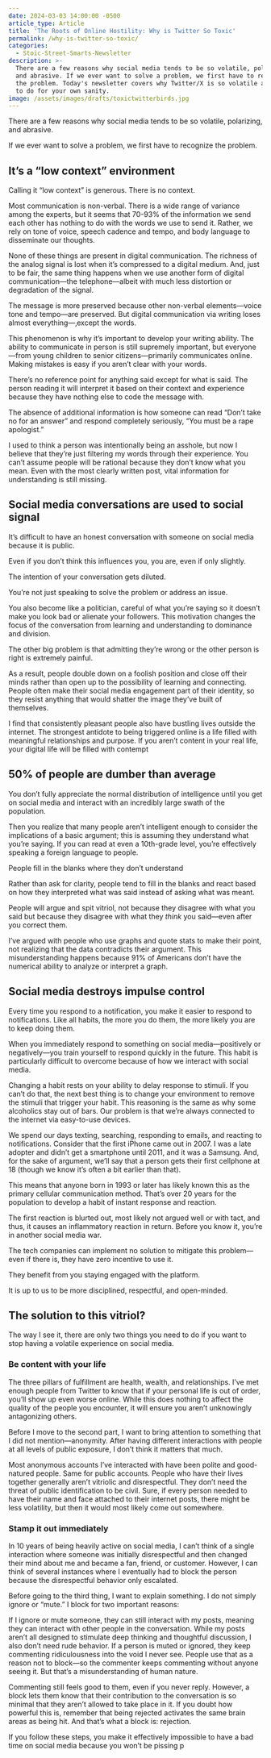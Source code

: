 ```yaml
---
date: 2024-03-03 14:00:00 -0500
article_type: Article
title: 'The Roots of Online Hostility: Why is Twitter So Toxic'
permalink: /why-is-twitter-so-toxic/
categories:
  - Stoic-Street-Smarts-Newsletter
description: >-
  There are a few reasons why social media tends to be so volatile, polarizing,
  and abrasive. If we ever want to solve a problem, we first have to recognize
  the problem. Today's newsletter covers why Twitter/X is so volatile and what
  to do for your own sanity.
image: /assets/images/drafts/toxictwitterbirds.jpg
---
```

There are a few reasons why social media tends to be so volatile, polarizing, and abrasive.

If we ever want to solve a problem, we first have to recognize the problem.

## It’s a “low context” environment

Calling it “low context” is generous. There is no context.

Most communication is non-verbal. There is a wide range of variance among the experts, but it seems that 70-93% of the information we send each other has nothing to do with the words we use to send it. Rather, we rely on tone of voice, speech cadence and tempo, and body language to disseminate our thoughts.

None of these things are present in digital communication. The richness of the analog signal is lost when it’s compressed to a digital medium. And, just to be fair, the same thing happens when we use another form of digital communication—the telephone—albeit with much less distortion or degradation of the signal.

The message is more preserved because other non-verbal elements—voice tone and tempo—are preserved. But digital communication via writing loses almost everything—‚except the words.

This phenomenon is why it’s important to develop your writing ability. The ability to communicate in person is still supremely important, but everyone—from young children to senior citizens—primarily communicates online. Making mistakes is easy if you aren’t clear with your words.

There’s no reference point for anything said except for what is said. The person reading it will interpret it based on their context and experience because they have nothing else to code the message with.

The absence of additional information is how someone can read “Don’t take no for an answer” and respond completely seriously, “You must be a rape apologist.”

I used to think a person was intentionally being an asshole, but now I believe that they’re just filtering my words through their experience. You can’t assume people will be rational because they don’t know what you mean. Even with the most clearly written post, vital information for understanding is still missing.

## Social media conversations are used to social signal

It’s difficult to have an honest conversation with someone on social media because it is public.

Even if you don’t think this influences you, you are, even if only slightly.

The intention of your conversation gets diluted.

You’re not just speaking to solve the problem or address an issue.

You also become like a politician, careful of what you’re saying so it doesn’t make you look bad or alienate your followers. This motivation changes the focus of the conversation from learning and understanding to dominance and division.

The other big problem is that admitting they’re wrong or the other person is right is extremely painful.

As a result, people double down on a foolish position and close off their minds rather than open up to the possibility of learning and connecting. People often make their social media engagement part of their identity, so they resist anything that would shatter the image they’ve built of themselves.

I find that consistently pleasant people also have bustling lives outside the internet. The strongest antidote to being triggered online is a life filled with meaningful relationships and purpose. If you aren’t content in your real life, your digital life will be filled with contempt

## 50% of people are dumber than average

You don’t fully appreciate the normal distribution of intelligence until you get on social media and interact with an incredibly large swath of the population.

Then you realize that many people aren’t intelligent enough to consider the implications of a basic argument; this is assuming they understand what you’re saying. If you can read at even a 10th-grade level, you’re effectively speaking a foreign language to people.

People fill in the blanks where they don’t understand

Rather than ask for clarity, people tend to fill in the blanks and react based on how they interpreted what was said instead of asking what was meant.

People will argue and spit vitriol, not because they disagree with what you said but because they disagree with what they&nbsp;*think*&nbsp;you said—even after you correct them.

I’ve argued with people who use graphs and quote stats to make their point, not realizing that the data contradicts their argument. This misunderstanding happens because 91% of Americans don’t have the numerical ability to analyze or interpret a graph.

## Social media destroys impulse control

Every time you respond to a notification, you make it easier to respond to notifications. Like all habits, the more you do them, the more likely you are to keep doing them.

When you immediately respond to something on social media—positively or negatively—you train yourself to respond quickly in the future. This habit is particularly difficult to overcome because of how we interact with social media.

Changing a habit rests on your ability to delay response to stimuli. If you can’t do that, the next best thing is to change your environment to remove the stimuli that trigger your habit. This reasoning is the same as why some alcoholics stay out of bars. Our problem is that we’re always connected to the internet via easy-to-use devices.

We spend our days texting, searching, responding to emails, and reacting to notifications. Consider that the first iPhone came out in 2007. I was a late adopter and didn’t get a smartphone until 2011, and it was a Samsung. And, for the sake of argument, we’ll say that a person gets their first cellphone at 18 (though we know it’s often a bit earlier than that).

This means that anyone born in 1993 or later has likely known this as the primary cellular communication method. That’s over 20 years for the population to develop a habit of instant response and reaction.

The first reaction is blurted out, most likely not argued well or with tact, and thus, it causes an inflammatory reaction in return. Before you know it, you’re in another social media war.

The tech companies can implement no solution to mitigate this problem—even if there is, they have zero incentive to use it.

They benefit from you staying engaged with the platform.

It is up to us to be more disciplined, respectful, and open-minded.

## The solution to this vitriol?

The way I see it, there are only two things you need to do if you want to stop having a volatile experience on social media.

### Be content with your life

The three pillars of fulfillment are health, wealth, and relationships. I’ve met enough people from Twitter to know that if your personal life is out of order, you’ll show up even worse online. While this does nothing to affect the quality of the people you encounter, it will ensure you aren’t unknowingly antagonizing others.

Before I move to the second part, I want to bring attention to something that I did not mention—anonymity. After having different interactions with people at all levels of public exposure, I don’t think it matters that much.

Most anonymous accounts I’ve interacted with have been polite and good-natured people. Same for public accounts. People who have their lives together generally aren’t vitriolic and disrespectful. They don’t need the threat of public identification to be civil. Sure, if every person needed to have their name and face attached to their internet posts, there might be less volatility, but then it would most likely come out somewhere.

### Stamp it out immediately

In 10 years of being heavily active on social media, I can’t think of a single interaction where someone was initially disrespectful and then changed their mind about me and became a fan, friend, or customer. However, I can think of several instances where I eventually had to block the person because the disrespectful behavior only escalated.

Before going to the third thing, I want to explain something. I do not simply ignore or “mute.” I block for two important reasons:

If I ignore or mute someone, they can still interact with my posts, meaning they can interact with other people in the conversation. While my posts aren’t all designed to stimulate deep thinking and thoughtful discussion, I also don’t need rude behavior. If a person is muted or ignored, they keep commenting ridiculousness into the void I never see. People use that as a reason not to block—so the commenter keeps commenting without anyone seeing it. But that’s a misunderstanding of human nature.

Commenting still feels good to them, even if you never reply. However, a block lets them know that their contribution to the conversation is so minimal that they aren’t allowed to take place in it. If you doubt how powerful this is, remember that being rejected activates the same brain areas as being hit. And that’s what a block is: rejection.

If you follow these steps, you make it effectively impossible to have a bad time on social media because you won’t be pissing p